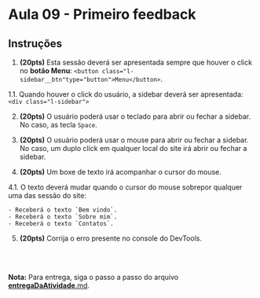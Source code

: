 # Aula 09 - Primeiro feedback
        
## Instruções

1. **(20pts)** Esta sessão deverá ser apresentada sempre que houver o click no **botão Menu**: `<button class="l-sidebar__btn"type="button">Menu</button>`.

1.1. Quando houver o click do usuário, a sidebar deverá ser apresentada: `<div class="l-sidebar">`

2. **(20pts)** O usuário poderá usar o teclado para abrir ou fechar a sidebar. No caso, as tecla `Space`.

3. **(20pts)** O usuário poderá usar o mouse para abrir ou fechar a sidebar. No caso, um duplo click em qualquer local do site irá abrir ou fechar a sidebar.

4. **(20pts)** Um boxe de texto irá acompanhar o cursor do mouse.
        
4.1. O texto deverá mudar quando o cursor do mouse sobrepor qualquer uma das sessão do site:

    - Receberá o texto `Bem vindo`.   
    - Receberá o texto `Sobre mim`.
    - Receberá o texto `Contatos`.

5. **(20pts)** Corrija o erro presente no console do DevTools.

<br><br>

**Nota:** Para entrega, siga o passo a passo do arquivo [__entregaDaAtividade__.md](https://gitlab.com/wssantanna/ctd-frontii/-/blob/main/09/mesa-de-trabalho/__entregaDaAtividade__.md).
